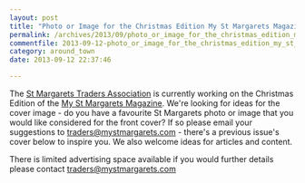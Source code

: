 ```yaml
---
layout: post
title: "Photo or Image for the Christmas Edition My St Margarets Magazine"
permalink: /archives/2013/09/photo_or_image_for_the_christmas_edition_my_st_mar.html
commentfile: 2013-09-12-photo_or_image_for_the_christmas_edition_my_st_mar
category: around_town
date: 2013-09-12 22:37:46

---
```


The [St Margarets Traders Association](http://www.mystmargarets.com/) is currently working on the Christmas Edition of the [My St Margarets Magazine](http://www.mystmargarets.com/our_magazine/). We're looking for ideas for the cover image - do you have a favourite St Margarets photo or image that you would like considered for the front cover? If so please email your suggestions to <traders@mystmargarets.com> - there's a previous issue's cover below to inspire you. We also welcome ideas for articles and content.

There is limited advertising space available if you would further details please contact <traders@mystmargarets.com>
